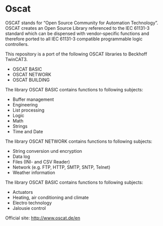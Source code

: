# Oscat

OSCAT stands for “Open Source Community for Automation Technology”.
OSCAT creates an Open Source Library referenced to the IEC 61131-3 standard which can be dispensed with vendor-specific functions and therefore ported to all IEC 61131-3 compatible programmable logic controllers. 

This repository is a port of the following OSCAT libraries to Beckhoff TwinCAT3.
* OSCAT BASIC
* OSCAT NETWORK
* OSCAT BUILDING

The library OSCAT BASIC contains functions to following subjects:
* Buffer management
* Engineering
* List processing
* Logic
* Math
* Strings
* Time and Date

The library OSCAT NETWORK contains functions to following subjects:
* String conversion und encryption
* Data log
* Files (INI- and CSV Reader)
* Network (e.g. FTP, HTTP, SMTP, SNTP, Telnet)
* Weather information

The library OSCAT BASIC contains functions to following subjects:
* Actuators
* Heating, air conditioning and climate
* Electro technology
* Jalousie control

Official site: http://www.oscat.de/en

